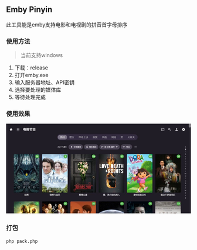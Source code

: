 ## Emby Pinyin

此工具能是emby支持电影和电视剧的拼音首字母排序

### 使用方法
> 当前支持windows

1. 下载：release
2. 打开emby.exe
3. 输入服务器地址、API密钥
4. 选择要处理的媒体库
5. 等待处理完成

### 使用效果
![](https://raw.githubusercontent.com/hisune/images/master/emby_pinyin_1.jpg)

### 打包
```sh
php pack.php
```
